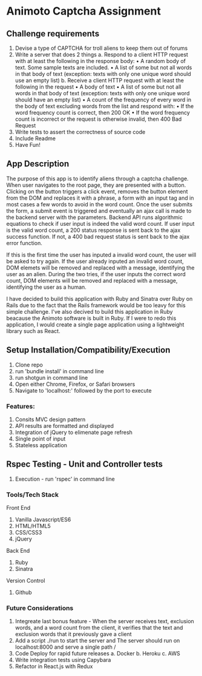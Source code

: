 # Animoto Captcha Assignment

## Challenge requirements
1.	Devise a type of CAPTCHA for troll aliens to keep them out of forums
2.	Write a server that does 2 things
	a. Respond to a client HTTP request with at least the following in the response body:
		• A random body of text. Some sample texts are included.
		• A list of some but not all words in that body of text (exception: texts with only one unique word should use an empty 		list)
	b. Receive a client HTTP request with at least the following in the request
		• A body of text
		• A list of some but not all words in that body of text (exception: texts with only one unique word should have an empty 		list)
		• A count of the frequency of every word in the body of text excluding words from the list 
	   and respond with:
	   	• If the word frequency count is correct, then 200 OK
		• If the word frequency count is incorrect or the request is otherwise invalid, then 400 Bad Request
3.	Write tests to assert the correctness of source code
4.	Include Readme
5.	Have Fun!

## App Description

The purpose of this app is to identify aliens through a captcha challenge. When user navigates to the root page, they are presented with a button. Clicking on the button triggers a click event, removes the button element from the DOM and replaces it with a phrase, a form with an input tag and in most cases a few words to avoid in the word count. Once the user submits the form, a submit event is triggered and eventually an ajax call is made to the backend server with the parameters. Backend API runs algorithmic equations to check if user input is indeed the valid word count. If user input is the valid word count, a 200 status response is sent back to the ajax success function. If not, a 400 bad request status is sent back to the ajax error function. 

If this is the first time the user has inputed a invalid word count, the user will be asked to try again. If the user already inputed an invalid word count, DOM elemets will be removed and replaced with a message, identifying the user as an alien. During the two tries, if the user inputs the correct word count, DOM elements will be removed and replaced with a message, identifying the user as a human.

I have decided to build this application with Ruby and Sinatra over Ruby on Rails due to the fact that the Rails framework would be too leavy for this simple challenge. I've also decived to build this application in Ruby beacause the Animoto software is built in Ruby. If I were to redo this application, I would create a single page application using a lightweight library such as React.

## Setup Installation/Compatibility/Execution
1.	Clone repo
2.	run 'bundle install' in command line
3.	run shotgun in command line
2.	Open either Chrome, Firefox, or Safari browsers
3.	Navigate to 'localhost:' followed by the port to execute

### Features:
1.	Consits MVC design pattern
2.	API results are formatted and displayed
3.	Integration of jQuery to elimenate page refresh
4.  Single point of input
5.  Stateless application

## Rspec Testing - Unit and Controller tests
1.	Execution - run 'rspec' in command line

### Tools/Tech Stack
Front End
1.	Vanilla Javascript/ES6
2.	HTML/HTML5
3.	CSS/CSS3
4.	jQuery

Back End
1.	Ruby
2.	Sinatra

Version Control
1) Github

###	Future Considerations 
1. Integreate last bonus feature - When the server receives text, exclusion words, and a word count from the client, it verifies that the text and exclusion words that it previously gave a client
2. Add a script ./run to start the server and The server should run on localhost:8000 and serve a single path /
3.	Code Deploy for rapid future releases
		a.	Docker
		b.	Heroku
		c.	AWS
4. Write integration tests using Capybara
5.	Refactor in React.js with Redux

